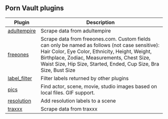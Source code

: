 ## Porn Vault plugins

| Plugin                                                                                                      | Description                                                                                                                                                                                                                                                         |
| ----------------------------------------------------------------------------------------------------------- | ------------------------------------------------------------------------------------------------------------------------------------------------------------------------------------------------------------------------------------------------------------------- |
| [adultempire](https://github.com/porn-vault/porn-vault-plugins/blob/master/plugins/adultempire/README.md)   | Scrape data from adultempire                                                                                                                                                                                                                                        |
| [freeones](https://github.com/porn-vault/porn-vault-plugins/blob/master/plugins/freeones/README.md)         | Scrape data from freeones.com. Custom fields can only be named as follows (not case sensitive): Hair Color, Eye Color, Ethnicity, Height, Weight, Birthplace, Zodiac, Measurements, Chest Size, Waist Size, Hip Size, Started, Ended, Cup Size, Bra Size, Bust Size |
| [label_filter](https://github.com/porn-vault/porn-vault-plugins/blob/master/plugins/label_filter/README.md) | Filter labels returned by other plugins                                                                                                                                                                                                                             |
| [pics](https://github.com/porn-vault/porn-vault-plugins/blob/master/plugins/pics/README.md)                 | Find actor, scene, movie, studio images based on local files. GIF support.                                                                                                                                                                                          |
| [resolution](https://github.com/porn-vault/porn-vault-plugins/blob/master/plugins/resolution/README.md)     | Add resolution labels to a scene                                                                                                                                                                                                                                    |
| [traxxx](https://github.com/porn-vault/porn-vault-plugins/blob/master/plugins/traxxx/README.md)             | Scrape data from traxxx                                                                                                                                                                                                                                             |
